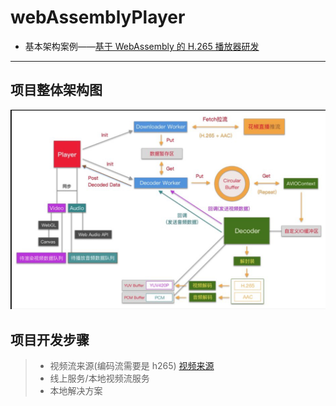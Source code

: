 # webAssemblyPlayer

- 基本架构案例——[基于 WebAssembly 的 H.265 播放器研发](https://mp.weixin.qq.com/s/zer9k1up8d4lHvMGtU78UA)

---

## 项目整体架构图

![](./doc/img.jpg)

## 项目开发步骤

> - 视频流来源(编码流需要是 h265) [视频来源](https://gw.alicdn.com/bao/uploaded/LB1l2iXISzqK1RjSZFjXXblCFXa.mp4)
> - 线上服务/本地视频流服务
> - 本地解决方案
